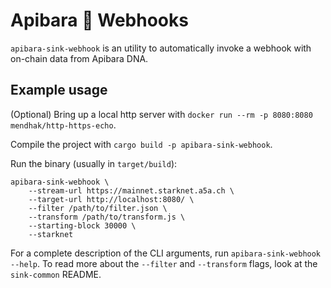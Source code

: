 # Apibara 🤝 Webhooks

`apibara-sink-webhook` is an utility to automatically invoke a webhook with
on-chain data from Apibara DNA.


## Example usage

(Optional) Bring up a local http server with `docker run --rm -p 8080:8080  mendhak/http-https-echo`.

Compile the project with `cargo build -p apibara-sink-webhook`.

Run the binary (usually in `target/build`):

```
apibara-sink-webhook \
    --stream-url https://mainnet.starknet.a5a.ch \
    --target-url http://localhost:8080/ \
    --filter /path/to/filter.json \
    --transform /path/to/transform.js \
    --starting-block 30000 \
    --starknet
```

For a complete description of the CLI arguments, run `apibara-sink-webhook --help`.
To read more about the `--filter` and `--transform` flags, look at the
`sink-common` README.
